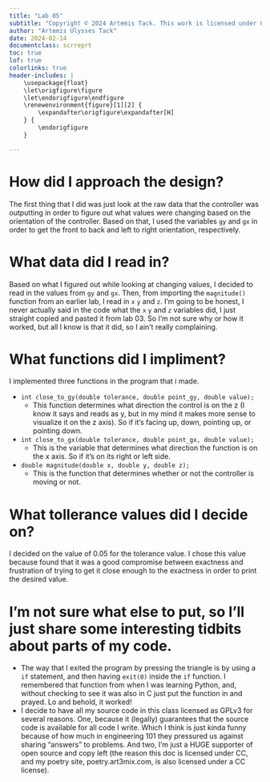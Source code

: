 ```yaml
---
title: "Lab 05"
subtitle: "Copyright © 2024 Artemis Tack. This work is licensed under CC BY-NC-SA 4.0."
author: "Artemis Ulysses Tack"
date: 2024-02-14
documentclass: scrreprt
toc: true
lof: true
colorlinks: true
header-includes: |
    \usepackage{float}
    \let\origfigure\figure
    \let\endorigfigure\endfigure
    \renewenvironment{figure}[1][2] {
        \expandafter\origfigure\expandafter[H]
    } {
        \endorigfigure
    }

---
```


# How did I approach the design?

The first thing that I did was just look at the raw data that the controller was outputting in order to figure out what values were changing based on the orientation of the controller. Based on that, I used the variables `gy` and `gx` in order to get the front to back and left to right orientation, respectively. 

# What data did I read in?

Based on what I figured out while looking at changing values, I decided to read in the values from `gy` and `gx`. Then, from importing the `magnitude()` function from an earlier lab, I read in `x` `y` and `z`. I’m going to be honest, I never actually said in the code what the `x` `y` and `z` variables did, I just straight copied and pasted it from lab 03. So I’m not sure why or how it worked, but all I know is that it did, so I ain’t really complaining. 

# What functions did I impliment?

I implemented three functions in the program that i made. 

-  `int close_to_gy(double tolerance, double point_gy, double value);`
    -  This function determines what direction the control is on the z (I know it says and reads as y, but in my mind it makes more sense to visualize it on the z axis). So if it’s facing up, down, pointing up, or pointing down.
-  `int close_to_gx(double tolerance, double point_gx, double value);`
    -  This is the variable that determines what direction the function is on the x axis. So if it’s on its right or left side. 
-  `double magnitude(double x, double y, double z);`
    -  This is the function that determines whether or not the controller is moving or not. 

# What tollerance values did I decide on?

I decided on the value of 0.05 for the tolerance value. I chose this value because found that it was a good compromise between exactness and frustration of trying to get it close enough to the exactness in order to print the desired value. 

# I’m not sure what else to put, so I’ll just share some interesting tidbits about parts of my code.

- The way that I exited the program by pressing the triangle is by using a `if` statement, and then having `exit(0)` inside the `if` function. I remembered that function from when I was learning Python, and, without checking to see it was also in C just put the function in and prayed. Lo and behold, it worked!
- I decide to have all my source code in this class licensed as GPLv3 for several reasons. One, because it (legally) guarantees that the source code is available for all code I write. Which I think is just kinda funny because of how much in engineering 101 they pressured us against sharing “answers” to problems. And two, I’m just a HUGE supporter of open source and copy left (the reason this doc is licensed under CC, and my poetry site, poetry.art3mix.com, is also licensed under a CC license). 

